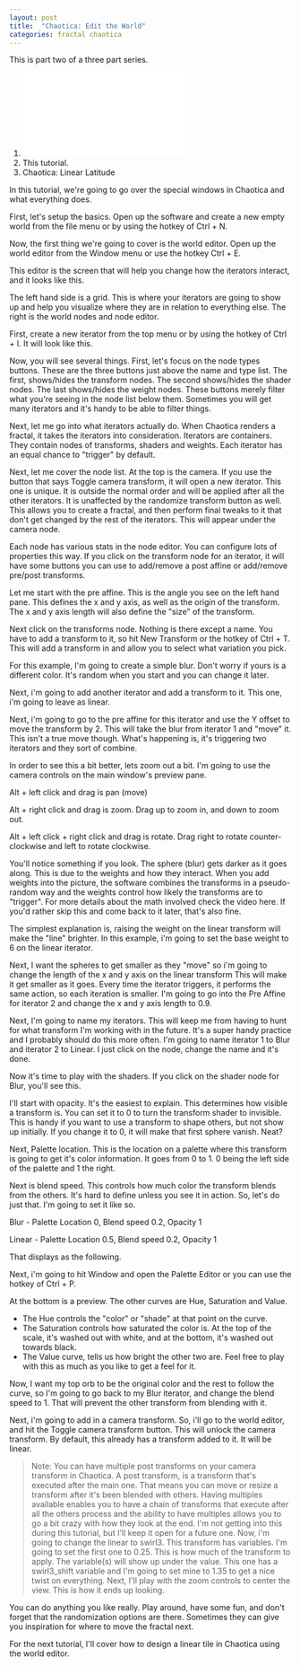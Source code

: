 ```yaml
---
layout: post
title:  "Chaotica: Edit the World"
categories: fractal chaotica
---
```


This is part two of a three part series.

 1. ![Chaotica: An Introduction](2021-03-27-Chaotica-An-Introduction.markdown)
 2. This tutorial.
 3. Chaotica: Linear Latitude

In this tutorial, we're going to go over the special windows in Chaotica and
what everything does.

First, let's setup the basics.  Open up the software and create a new empty
world from the file menu or by using the hotkey of Ctrl + N.

Now, the first thing we're going to cover is the world editor.  Open up the
world editor from the Window menu or use the hotkey Ctrl + E.

This editor is the screen that will help you change how the iterators interact,
and it looks like this.

The left hand side is a grid.  This is where your iterators are going to show up
and help you visualize where they are in relation to everything else.  The right
is the world nodes and node editor.

First, create a new iterator from the top menu or by using the hotkey of Ctrl +
I.  It will look like this.

Now, you will see several things.  First, let's focus on the node types buttons.
 These are the three buttons just above the name and type list.  The first,
shows/hides the transform nodes.  The second shows/hides the shader nodes.  The
last shows/hides the weight nodes.  These buttons merely filter what you're
seeing in the node list below them.  Sometimes you will get many iterators and
it's handy to be able to filter things.

Next, let me go into what iterators actually do.  When Chaotica renders a
fractal, it takes the iterators into consideration.  Iterators are containers.
 They contain nodes of transforms, shaders and weights.  Each iterator has an
equal chance to "trigger" by default.

Next, let me cover the node list.  At the top is the camera.  If you use the
button that says Toggle camera transform, it will open a new iterator.  This one
is unique.  It is outside the normal order and will be applied after all the
other iterators.  It is unaffected by the randomize transform button as well.
 This allows you to create a fractal, and then perform final tweaks to it that
don't get changed by the rest of the iterators.  This will appear under the
camera node.

Each node has various stats in the node editor.  You can configure lots of
properties this way.  If you click on the transform node for an iterator, it
will have some buttons you can use to add/remove a post affine or add/remove
pre/post transforms.

Let me start with the pre affine.  This is the angle you see on the left hand
pane.  This defines the x and y axis, as well as the origin of the transform.
 The x and y axis length will also define the "size" of the transform.

Next click on the transforms node.  Nothing is there except a name.  You have to
add a transform to it, so hit New Transform or the hotkey of Ctrl + T.  This
will add a transform in and allow you to select what variation you pick.

For this example, I'm going to create a simple blur.  Don't worry if yours is a
different color.  It's random when you start and you can change it later.

Next, i'm going to add another iterator and add a transform to it.  This one,
i'm going to leave as linear.

Next, i'm going to go to the pre affine for this iterator and use the Y offset
to move the transform by 2.  This will take the blur from iterator 1 and "move"
it.  This isn't a true move though.  What's happening is, it's triggering two
iterators and they sort of combine.

In order to see this a bit better, lets zoom out a bit. I'm going to use the
camera controls on the main window's preview pane.

Alt + left click and drag is pan (move)

Alt + right click and drag is zoom.  Drag up to zoom in, and down to zoom out.

Alt + left click + right click and drag is rotate. Drag right to rotate
counter-clockwise and left to rotate clockwise.



You'll notice something if you look.  The sphere (blur) gets darker as it goes
along.  This is due to the weights and how they interact.  When you add weights
into the picture, the software combines the transforms in a pseudo-random way
and the weights control how likely the transforms are to "trigger".  For more
details about the math involved check the video here.  If you'd rather skip this
and come back to it later, that's also fine.

The simplest explanation is, raising the weight on the linear transform will
make the "line" brighter.  In this example, i'm going to set the base weight to
6 on the linear iterator.

Next, I want the spheres to get smaller as they "move" so i'm going to change
the length of the x and y axis on the linear transform This will make it get
smaller as it goes.  Every time the iterator triggers, it performs the same
action, so each iteration is smaller.  I'm going to go into the Pre Affine for
iterator 2 and change the x and y axis length to 0.9.

Next, I'm going to name my iterators.  This will keep me from having to hunt for
what transform I'm working with in the future.   It's a super handy practice and
I probably should do this more often.  I'm going to name iterator 1 to Blur and
iterator 2 to Linear.  I just click on the node, change the name and it's done.

Now it's time to play with the shaders.  If you click on the shader node for
Blur, you'll see this.

I'll start with opacity.  It's the easiest to explain.  This determines how
visible a transform is.  You can set it to 0 to turn the transform shader to
invisible.  This is handy if you want to use a transform to shape others, but
not show up initially.  If you change it to 0, it will make that first sphere
vanish.  Neat?

Next, Palette location.  This is the location on a palette where this transform
is going to get it's color information.  It goes from 0 to 1.   0 being the left
side of the palette and 1 the right.

Next is blend speed.  This controls how much color the transform blends from the
others.  It's hard to define unless you see it in action.  So, let's do just
that.  I'm going to set it like so.

Blur - Palette Location 0, Blend speed 0.2, Opacity 1

Linear - Palette Location 0.5, Blend speed 0.2, Opacity 1

That displays as the following.

Next, i'm going to hit Window and open the Palette Editor or you can use the
hotkey of Ctrl + P.

At the bottom is a preview.  The other curves are Hue, Saturation and Value.

 * The Hue controls the "color" or "shade" at that point on the curve.
 * The Saturation controls how saturated the color is.  At the top of the scale,
   it's washed out with white, and at the bottom, it's washed out towards black.
 * The Value curve, tells us how bright the other two are.  Feel free to play
   with this as much as you like to get a feel for it.

Now, I want my top orb to be the original color and the rest to follow the
curve, so I'm going to go back to my Blur iterator, and change the blend speed
to 1.  That will prevent the other transform from blending with it.

Next, i'm going to add in a camera transform.  So, i'll go to the world editor,
and hit the Toggle camera transform button.  This will unlock the camera
transform.  By default, this already has a transform added to it.  It will be
linear.

> Note:  You can have multiple post transforms on your camera transform in
Chaotica.  A post transform, is a transform that's executed after the main one.
That means you can move or resize a transform after it's been blended with
others.  Having multiples available enables you to have a chain of transforms
that execute after all the others process and the ability to have multiples
allows you to go a bit crazy with how they look at the end.  I'm not getting
into this during this tutorial, but I'll keep it open for a future one.
Now, i'm going to change the linear to swirl3.  This transform has variables.
 I'm going to set the first one to 0.25.  This is how much of the transform to
apply.  The variable(s) will show up under the value.  This one has a
swirl3_shift variable and I'm going to set mine to 1.35 to get a nice twist on
everything.  Next, I'll play with the zoom controls to center the view.  This is
how it ends up looking.

You can do anything you like really.  Play around, have some fun, and don't
forget that the randomization options are there.  Sometimes they can give you
inspiration for where to move the fractal next.

For the next tutorial, I'll cover how to design a linear tile in Chaotica using
the world editor.
